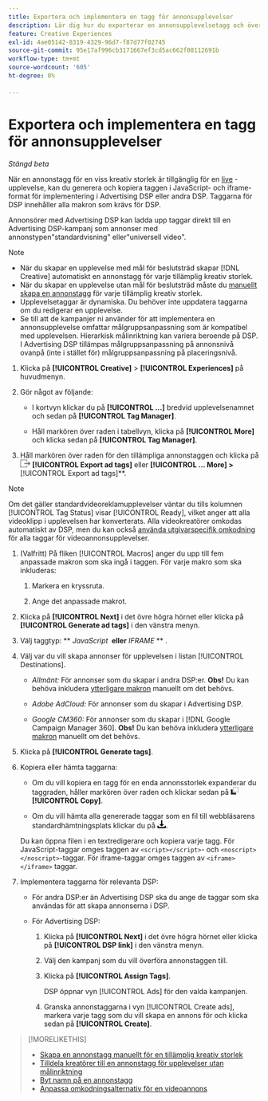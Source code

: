 ```yaml
---
title: Exportera och implementera en tagg för annonsupplevelser
description: Lär dig hur du exporterar en annonsupplevelsetagg och överför den till en Advertising DSP-kampanj.
feature: Creative Experiences
exl-id: 4ae05142-8319-4329-96d7-f87d77f02745
source-git-commit: 95e17af996cb3171667ef3cd5ac662f08112691b
workflow-type: tm+mt
source-wordcount: '605'
ht-degree: 0%

---
```


# Exportera och implementera en tagg för annonsupplevelser

*Stängd beta*

När en annonstagg för en viss kreativ storlek är tillgänglig för en [live](experience-about.md#experience-statuses) -upplevelse, kan du generera och kopiera taggen i JavaScript- och iframe-format för implementering i Advertising DSP eller andra DSP. Taggarna för DSP innehåller alla makron som krävs för DSP.

Annonsörer med Advertising DSP kan ladda upp taggar direkt till en Advertising DSP-kampanj som annonser med annonstypen&quot;standardvisning&quot; eller&quot;universell video&quot;.

>[!NOTE]
>
>* När du skapar en upplevelse med mål för beslutsträd skapar [!DNL Creative] automatiskt en annonstagg för varje tillämplig kreativ storlek.
>* När du skapar en upplevelse utan mål för beslutsträd måste du [manuellt skapa en annonstagg](experience-tag-create-manually.md) för varje tillämplig kreativ storlek.
>* Upplevelsetaggar är dynamiska. Du behöver inte uppdatera taggarna om du redigerar en upplevelse.
>* Se till att de kampanjer ni använder för att implementera en annonsupplevelse omfattar målgruppsanpassning som är kompatibel med upplevelsen. Hierarkisk målinriktning kan variera beroende på DSP. I Advertising DSP tillämpas målgruppsanpassning på annonsnivå ovanpå (inte i stället för) målgruppsanpassning på placeringsnivå.

1. Klicka på **[!UICONTROL Creative]** > **[!UICONTROL Experiences]** på huvudmenyn.

1. Gör något av följande:<!-- I see multiselect, but it's not actually working for me as of 2/3 so I don't know how exporting multiple tags works.-->

   * I kortvyn klickar du på **[!UICONTROL ...]** bredvid upplevelsenamnet och sedan på **[!UICONTROL Tag Manager]**.

   * Håll markören över raden i tabellvyn, klicka på **[!UICONTROL More]** och klicka sedan på **[!UICONTROL Tag Manager]**.

1. Håll markören över raden för den tillämpliga annonstaggen och klicka på ![Exportera annonstaggar](/help/creative/assets/export.png "Exportera annonstaggar") **[!UICONTROL Export ad tags]** eller **[!UICONTROL ... More] > &#x200B;** [!UICONTROL Export ad tags]**.

>[!NOTE]
>
>Om det gäller standardvideoreklamupplevelser väntar du tills kolumnen [!UICONTROL Tag Status] visar [!UICONTROL Ready], vilket anger att alla videoklipp i upplevelsen har konverterats. Alla videokreatörer omkodas automatiskt av DSP, men du kan också [använda utgivarspecifik omkodning](experience-tag-video-transcoding.md) för alla taggar för videoannonsupplevelser.

<!-- Tag Manager has only a list view, but no card view, as of 2/2. -->

1. (Valfritt) På fliken [!UICONTROL Macros] anger du upp till fem anpassade makron som ska ingå i taggen. För varje makro som ska inkluderas:

   1. Markera en kryssruta.<!-- Explain more -->

   1. Ange det anpassade makrot.<!-- Explain more -->

1. Klicka på **[!UICONTROL Next]** i det övre högra hörnet eller klicka på **[!UICONTROL Generate ad tags]** i den vänstra menyn.

1. Välj taggtyp: ** *JavaScript<!-- sic -->* **&#x200B; eller &#x200B;** *IFRAME* ** <!-- sic -->.

1. Välj var du vill skapa annonser för upplevelsen i listan [!UICONTROL Destinations].

   * *Allmänt:* För annonser som du skapar i andra DSP:er. **Obs!** Du kan behöva inkludera [ytterligare makron](/help/creative/creative-macros.md) manuellt om det behövs.

   * *Adobe AdCloud:* För annonser som du skapar i Advertising DSP.

   * *Google CM360:* För annonser som du skapar i [!DNL Google Campaign Manager 360]. **Obs!** Du kan behöva inkludera [ytterligare makron](/help/creative/creative-macros.md) manuellt om det behövs.

1. Klicka på **[!UICONTROL Generate tags]**.

1. Kopiera eller hämta taggarna:

   * Om du vill kopiera en tagg för en enda annonsstorlek expanderar du taggraden, håller markören över raden och klickar sedan på ![Kopiera](/help/creative/assets/copy.png "Kopiera") **[!UICONTROL Copy]**.<!-- why diff than "Copy to clipboard icon used to copy macros for creatives? -->

   * Om du vill hämta alla genererade taggar som en fil till webbläsarens standardhämtningsplats klickar du på ![Hämta taggar](/help/creative/assets/download.png "Hämta taggar").

   Du kan öppna filen i en textredigerare och kopiera varje tagg. För JavaScript-taggar omges taggen av `<script></script>`- och `<noscript></noscript>`-taggar. För iframe-taggar omges taggen av `<iframe></iframe>` taggar.

1. Implementera taggarna för relevanta DSP:

   * För andra DSP:er än Advertising DSP ska du ange de taggar som ska användas för att skapa annonserna i DSP.

   * För Advertising DSP:

      1. Klicka på **[!UICONTROL Next]** i det övre högra hörnet eller klicka på **[!UICONTROL DSP link]** i den vänstra menyn.

      1. Välj den kampanj som du vill överföra annonstaggen till.

      1. Klicka på **[!UICONTROL Assign Tags]**.

         DSP öppnar vyn [!UICONTROL Ads] för den valda kampanjen.

      1. Granska annonstaggarna i vyn [!UICONTROL Create ads], markera varje tagg som du vill skapa en annons för och klicka sedan på **[!UICONTROL Create]**.

<!-- no way to get back to the Creative Tag Manager -- you have to click back through the main menu -->

<!-- Add this info, with descriptions:

## Ad tag formats

### JavaScript

### Iframe

-->

>[!MORELIKETHIS]
>
>* [Skapa en annonstagg manuellt för en tillämplig kreativ storlek](experience-tag-create-manually.md)
>* [Tilldela kreatörer till en annonstagg för upplevelser utan målinriktning](experience-tag-assign-creatives.md)
>* [Byt namn på en annonstagg](experience-tag-rename.md)
>* [Anpassa omkodningsalternativ för en videoannons ](experience-tag-video-transcoding.md)
